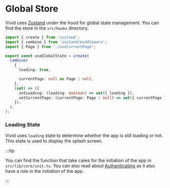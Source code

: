 # Global Store

Vivid uses [Zustand](https://github.com/pmndrs/zustand) under the hood for global state management. You can find the store in the `src/hooks` directory.

```ts title="src/hooks/useGlobalState.ts"
import { create } from 'zustand';
import { combine } from 'zustand/middleware';
import { Page } from './useCurrentPage';

export const useGlobalState = create(
  combine(
    {
      loading: true,

      currentPage: null as Page | null,
    },
    (set) => ({
      setLoading: (loading: boolean) => set({ loading }),
      setCurrentPage: (currentPage: Page | null) => set({ currentPage }),
    }),
  ),
);
```

### Loading State

Vivid uses `loading` state to determine whether the app is still loading or not. This state is used to display the splash screen.

:::tip

You can find the function that take cares for the initiation of the app in `src/lib/core/init.ts`. You can also read about [Authenticating](/docs/usage/plugins/authentication) as it also have a role in the initiation of the app.

:::
